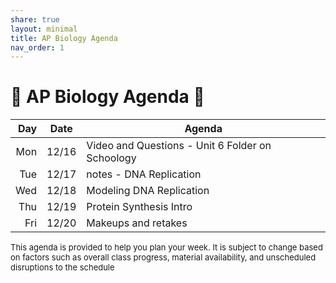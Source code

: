 ```yaml
---
share: true
layout: minimal
title: AP Biology Agenda
nav_order: 1
---
```

# 🧬 AP Biology Agenda 🦠

| Day | Date  | Agenda              |
| --: | :---: | ------------------- |
| Mon | 12/16 | Video and Questions - Unit 6 Folder on Schoology         |
| Tue | 12/17 | notes - DNA Replication         |
| Wed | 12/18 | Modeling DNA Replication      |
| Thu | 12/19 | Protein Synthesis Intro |
| Fri | 12/20| Makeups and retakes        |

<p style="font-size: small">
This agenda is provided to help you plan your week. It is subject to change based on factors such as overall class progress, material availability, and unscheduled disruptions to the schedule
</p>
